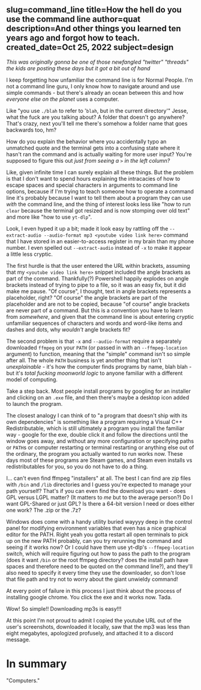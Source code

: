 slug=command_line
title=How the hell do you use the command line
author=quat
description=And other things you learned ten years ago and forgot how to teach.
created_date=Oct 25, 2022
subject=design
---
*This was originally gonna be one of those newfangled "twitter" "threads" the kids are posting these days but it got a bit out of hand*

I keep forgetting how unfamiliar the command line is for Normal People. I'm not a command line guru, I only know how to navigate around and use simple commands - but there's already an ocean between this and how *everyone else on the planet* uses a computer.

Like "you use `./blah` to refer to '`blah`, but in the current directory'" Jesse, what the fuck are you talking about? A folder that doesn't go anywhere? That's crazy, next you'll tell me there's somehow a folder name that goes backwards too, hm?

How do you explain the behavior where you accidentally typo an unmatched quote and the terminal gets into a confusing state where it hasn't ran the command and is actually waiting for more user input? You're supposed to figure this out *just from seeing a `>` in the left column?*

Like, given infinite time I can surely explain all these things. But the problem is that I don't want to spend hours explaining the intracacies of how to escape spaces and special characters in arguments to command line options, because if I'm trying to teach someone how to operate a command line it's probably because I want to tell them about a program they can use *with* the command line, and the thing of interest looks less like "how to run `clear` because the terminal got resized and is now stomping over old text" and more like "how to use `yt-dlp`".

Look, I even hyped it up a bit; made it look easy by rattling off the `--extract-audio --audio-format mp3 <youtube video link here>` command that I have stored in an easier-to-access register in my brain than my phone number. I even spelled out `--extract-audio` instead of `-x` to make it appear a little less cryptic.

The first hurdle is that the user entered the URL within brackets, assuming that my `<youtube video link here>` snippet included the angle brackets as part of the command. Thankfully(?) Powershell happily explodes on angle brackets instead of trying to pipe to a file, so it was an easy fix, but it did make me pause. "Of course", I thought, text in angle brackets represents a placeholder, right? "Of course" the angle brackets are part of the placeholder and are not to be copied, because "of course" angle brackets are never part of a command. But this is a convention you have to learn from *somewhere*, and given that the command line is about entering cryptic unfamiliar sequences of characters and words and word-like items and dashes and dots, why *wouldn't* angle brackets fit?

The second problem is that `-x` and `--audio-format` require a separately downloaded `ffmpeg` on your `PATH` (or passed in with an `--ffmpeg-location` argument) to function, meaning that the "simple" command isn't so simple after all. The whole `PATH` business is yet another thing that isn't *unexplainable* - it's how the computer finds programs by name, blah blah - but it's *total fucking moonworld logic* to anyone familiar with a different model of computing.

Take a step back. Most people install programs by googling for an installer and clicking on an `.exe` file, and then there's maybe a desktop icon added to launch the program.

The closest analogy I can think of to "a program that doesn't ship with its own dependencies" is something like a program requiring a Visual C++ Redistributable, which is still ultimately a program you install the familiar way - google for the exe, double click it and follow the directions until the window goes away, and without any more configuration or specifying paths or `PATH`s or computer restarting or terminal restarting or anything else out of the ordinary, the program you actually wanted to run works now. These days most of these programs are Steam games, and Steam even installs vs redistributables for you, so you do not have to do a thing.

I... can't even find ffmpeg "installers" at all. The best I can find are zip files with `/bin` and `/lib` directories and I guess you're expected to manage your path yourself? That's if you can even find the download you want - does GPL versus LGPL matter? (It matters to *me* but to the average person?) Do I want GPL-Shared or just GPL? Is there a 64-bit version I need or does either one work? The .zip or the .7z?

Windows does come with a handy utility buried wayyyy deep in the control panel for modifying environment variables that even has a nice graphical editor for the PATH. Right yeah you gotta restart all open terminals to pick up on the new PATH probably, can you try rerunning the command and seeing if it works now? Or I could have them use yt-dlp's `--ffmpeg-location` switch, which will require figuring out how to pass the path to the program (does it want `/bin` or the root ffmpeg directory? does the install path have spaces and therefore need to be quoted on the command line?), and they'll also need to specify it every time they use the downloader, so don't lose that file path and try not to worry about the giant unwieldy command!

At every point of failure in this process I just think about the process of installing google chrome. You click the exe and it works now. Tada.

Wow! So simple!! Downloading mp3s is easy!!!

At this point I'm not proud to admit I copied the youtube URL out of the user's screenshots, downloaded it locally, saw that the mp3 was less than eight megabytes, apologized profusely, and attached it to a discord message.

# In summary

"Computers."

